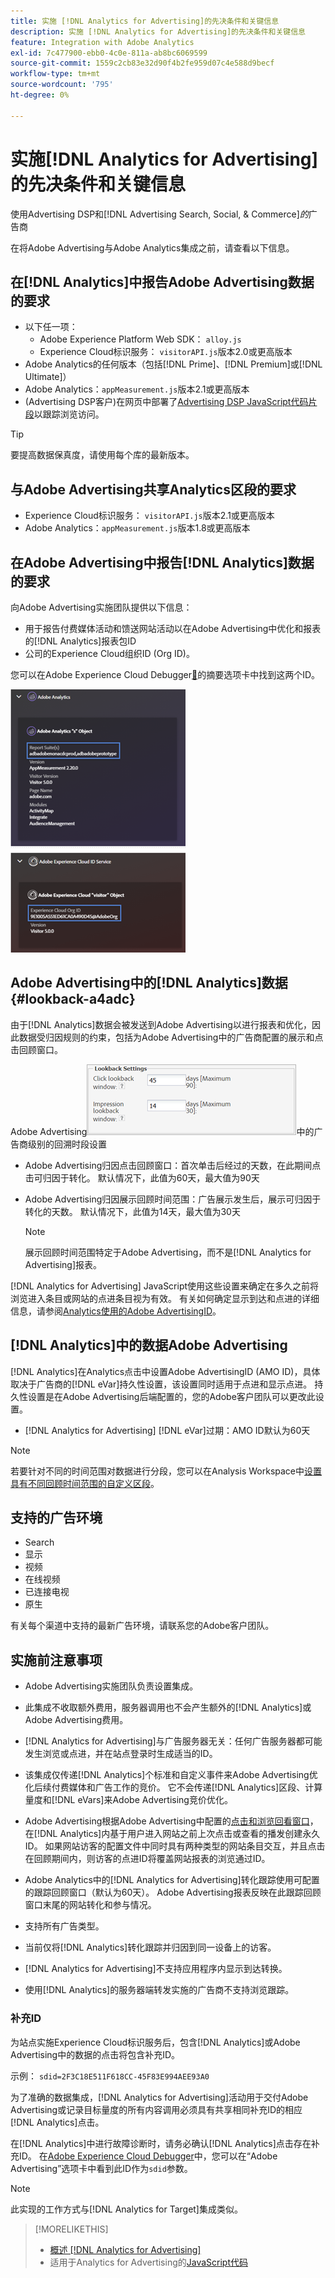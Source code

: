 ```yaml
---
title: 实施 [!DNL Analytics for Advertising]的先决条件和关键信息
description: 实施 [!DNL Analytics for Advertising]的先决条件和关键信息
feature: Integration with Adobe Analytics
exl-id: 7c477900-ebb0-4c0e-811a-ab8bc6069599
source-git-commit: 1559c2cb83e32d90f4b2fe959d07c4e588d9becf
workflow-type: tm+mt
source-wordcount: '795'
ht-degree: 0%

---
```


# 实施[!DNL Analytics for Advertising]的先决条件和关键信息

使用Advertising DSP和&#x200B;[!DNL Advertising Search, Social, & Commerce]*的*&#x200B;广告商

在将Adobe Advertising与Adobe Analytics集成之前，请查看以下信息。

## 在[!DNL Analytics]中报告Adobe Advertising数据的要求

* 以下任一项：
   * Adobe Experience Platform Web SDK： `alloy.js`
   * Experience Cloud标识服务： `visitorAPI.js`版本2.0或更高版本
* Adobe Analytics的任何版本（包括[!DNL Prime]、[!DNL Premium]或[!DNL Ultimate]）
* Adobe Analytics：`appMeasurement.js`版本2.1或更高版本
* (Advertising DSP客户)在网页中部署了[Advertising DSP JavaScript代码片段](javascript.md)以跟踪浏览访问。

>[!TIP]
>
>要提高数据保真度，请使用每个库的最新版本。

## 与Adobe Advertising共享Analytics区段的要求

* Experience Cloud标识服务： `visitorAPI.js`版本2.1或更高版本
* Adobe Analytics：`appMeasurement.js`版本1.8或更高版本

## 在Adobe Advertising中报告[!DNL Analytics]数据的要求

向Adobe Advertising实施团队提供以下信息：

* 用于报告付费媒体活动和馈送网站活动以在Adobe Advertising中优化和报表的[!DNL Analytics]报表包ID
* 公司的Experience Cloud组织ID (Org ID)。

您可以在Adobe Experience Cloud Debugger[&#128279;](https://experienceleague.adobe.com/docs/debugger/using-v2/summary.html?lang=zh-Hans)的摘要选项卡中找到这两个ID。

![Experience Cloud Debugger摘要屏幕](/help/integrations/assets/a4adc-debugger-summary.png)

## Adobe Advertising中的[!DNL Analytics]数据 {#lookback-a4adc}

由于[!DNL Analytics]数据会被发送到Adobe Advertising以进行报表和优化，因此数据受归因规则的约束，包括为Adobe Advertising中的广告商配置的展示和点击回顾窗口。

Adobe Advertising![&#128279;](/help/integrations/assets/a4adc-lookbacks.png)中的广告商级别的回溯时段设置

* Adobe Advertising归因点击回顾窗口：首次单击后经过的天数，在此期间点击可归因于转化。 默认情况下，此值为60天，最大值为90天
* Adobe Advertising归因展示回顾时间范围：广告展示发生后，展示可归因于转化的天数。 默认情况下，此值为14天，最大值为30天

  >[!NOTE]
  >
  > 展示回顾时间范围特定于Adobe Advertising，而不是[!DNL Analytics for Advertising]报表。

[!DNL Analytics for Advertising] JavaScript使用这些设置来确定在多久之前将浏览进入条目或网站的点进条目视为有效。 有关如何确定显示到达和点进的详细信息，请参阅[Analytics使用的Adobe AdvertisingID](ids.md)。

## [!DNL Analytics]中的数据Adobe Advertising

[!DNL Analytics]在Analytics点击中设置Adobe AdvertisingID (AMO ID)，具体取决于广告商的[!DNL eVar]持久性设置，该设置同时适用于点进和显示点进。 持久性设置是在Adobe Advertising后端配置的，您的Adobe客户团队可以更改此设置。

* [!DNL Analytics for Advertising] [!DNL eVar]过期：AMO ID默认为60天

>[!NOTE]
>
>若要针对不同的时间范围对数据进行分段，您可以在Analysis Workspace中[设置具有不同回顾时间范围的自定义区段](https://experienceleague.adobe.com/docs/analytics/components/segmentation/segmentation-workflow/seg-build.html?lang=zh-Hans)。

## 支持的广告环境

* Search
* 显示
* 视频
* 在线视频
* 已连接电视
* 原生

有关每个渠道中支持的最新广告环境，请联系您的Adobe客户团队。

## 实施前注意事项

* Adobe Advertising实施团队负责设置集成。

* 此集成不收取额外费用，服务器调用也不会产生额外的[!DNL Analytics]或Adobe Advertising费用。

* [!DNL Analytics for Advertising]与广告服务器无关：任何广告服务器都可能发生浏览或点进，并在站点登录时生成适当的ID。

* 该集成仅传递[!DNL Analytics]个标准和自定义事件来Adobe Advertising优化后续付费媒体和广告工作的竞价。 它不会传递[!DNL Analytics]区段、计算量度和[!DNL eVars]来Adobe Advertising竞价优化。

* Adobe Advertising根据Adobe Advertising中配置的[点击和浏览回看窗口](#lookback-a4adc)，在[!DNL Analytics]内基于用户进入网站之前上次点击或查看的播发创建永久ID。 如果网站访客的配置文件中同时具有两种类型的网站条目交互，并且点击在回顾期间内，则访客的点进ID将覆盖网站报表的浏览通过ID。

* Adobe Analytics中的[!DNL Analytics for Advertising]转化跟踪使用可配置的跟踪回顾窗口（默认为60天）。 Adobe Advertising报表反映在此跟踪回顾窗口末尾的网站转化和参与情况。

* 支持所有广告类型。<!--Clarify what this might include. It used to include CTV, but not anymore: However, not all ad environments are supported. -->

* 当前仅将[!DNL Analytics]转化跟踪并归因到同一设备上的访客。

* [!DNL Analytics for Advertising]不支持应用程序内显示到达转换。

* 使用[!DNL Analytics]的服务器端转发实施的广告商不支持浏览跟踪。

### 补充ID

为站点实施Experience Cloud标识服务后，包含[!DNL Analytics]或Adobe Advertising中的数据的点击将包含补充ID。

示例： `sdid=2F3C18E511F618CC-45F83E994AEE93A0`

为了准确的数据集成，[!DNL Analytics for Advertising]活动用于交付Adobe Advertising或记录目标量度的所有内容调用必须具有共享相同补充ID的相应[!DNL Analytics]点击。

在[!DNL Analytics]中进行故障诊断时，请务必确认[!DNL Analytics]点击存在补充ID。 在[Adobe Experience Cloud Debugger](https://experienceleague.adobe.com/docs/debugger/using-v2/summary.html?lang=zh-Hans)中，您可以在“Adobe Advertising”选项卡中看到此ID作为`sdid`参数。

>[!NOTE]
>
> 此实现的工作方式与[!DNL Analytics for Target]集成类似。

>[!MORELIKETHIS]
>
>* [概述 [!DNL Analytics for Advertising]](overview.md)
>* 适用于Analytics for Advertising的[JavaScript代码](/help/integrations/analytics/javascript.md)
